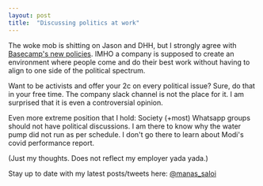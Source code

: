 ```yaml
---
layout: post
title:  "Discussing politics at work"
---
```

The woke mob is shitting on Jason and DHH, but I strongly agree with [Basecamp's new policies](https://world.hey.com/jason/changes-at-basecamp-7f32afc5). IMHO a company is supposed to create an environment where people come and do their best work without having to align to one side of the political spectrum.

Want to be activists and offer your 2c on every political issue? Sure, do that in your free time. The company slack channel is not the place for it. I am surprised that it is even a controversial opinion.

Even more extreme position that I hold: Society (+most) Whatsapp groups should not have political discussions. I am there to know why the water pump did not run as per schedule. I don't go there to learn about Modi's covid performance report.

(Just my thoughts. Does not reflect my employer yada yada.)

Stay up to date with my latest posts/tweets here: [@manas_saloi](http://twitter.com/manas_saloi)
